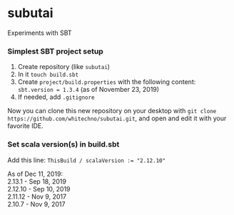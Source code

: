 # subutai
Experiments with SBT

### Simplest SBT project setup
1. Create repository (like `subutai`)
2. In it `touch build.sbt`
3. Create `project/build.properties` with the following content: `sbt.version = 1.3.4` (as of November 23, 2019)
4. If needed, add `.gitignore`

Now you can clone this new repository on your desktop with `git clone https://github.com/whitechno/subutai.git`,
and open and edit it with your favorite IDE.

### Set scala version(s) in build.sbt
Add this line: `ThisBuild / scalaVersion := "2.12.10"`  

As of Dec 11, 2019:  
2.13.1 - Sep 18, 2019  
2.12.10 - Sep 10, 2019  
2.11.12 - Nov 9, 2017  
2.10.7 - Nov 9, 2017

